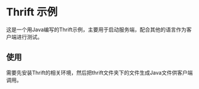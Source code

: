# Thrift 示例
这是一个用Java编写的Thrift示例，主要用于启动服务端，配合其他的语言作为客户端进行测试。

## 使用
需要先安装Thrift的相关环境，然后把thrift文件夹下的文件生成Java文件供客户端调用。 